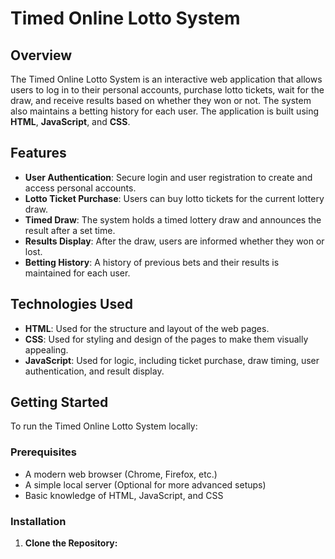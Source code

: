 # Timed Online Lotto System

## Overview

The Timed Online Lotto System is an interactive web application that allows users to log in to their personal accounts, purchase lotto tickets, wait for the draw, and receive results based on whether they won or not. The system also maintains a betting history for each user. The application is built using **HTML**, **JavaScript**, and **CSS**.

## Features

- **User Authentication**: Secure login and user registration to create and access personal accounts.
- **Lotto Ticket Purchase**: Users can buy lotto tickets for the current lottery draw.
- **Timed Draw**: The system holds a timed lottery draw and announces the result after a set time.
- **Results Display**: After the draw, users are informed whether they won or lost.
- **Betting History**: A history of previous bets and their results is maintained for each user.

## Technologies Used

- **HTML**: Used for the structure and layout of the web pages.
- **CSS**: Used for styling and design of the pages to make them visually appealing.
- **JavaScript**: Used for logic, including ticket purchase, draw timing, user authentication, and result display.
  
## Getting Started

To run the Timed Online Lotto System locally:

### Prerequisites

- A modern web browser (Chrome, Firefox, etc.)
- A simple local server (Optional for more advanced setups)
- Basic knowledge of HTML, JavaScript, and CSS

### Installation

1. **Clone the Repository:**

 
